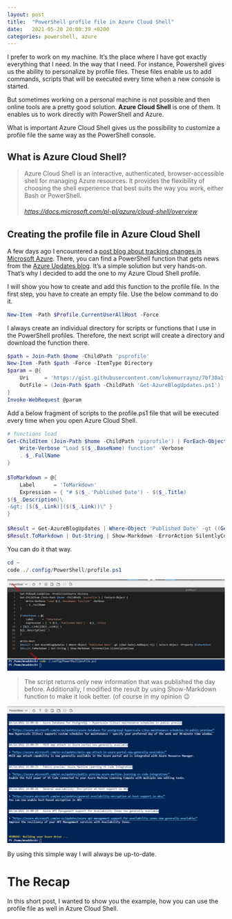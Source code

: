 ```yaml
---
layout: post
title:  "PowerShell profile file in Azure Cloud Shell"
date:   2021-05-20 20:00:39 +0200
categories: powershell, azure
---
```


I prefer to work on my machine. It’s the place where I have got exactly everything that I need. In the way that I need. For instance, Powershell gives us the ability to personalize by profile files. These files enable us to add commands, scripts that will be executed every time when a new console is started.

But sometimes working on a personal machine is not possible and then online tools are a pretty good solution. **Azure Cloud Shell** is one of them. It enables us to work directly with PowerShell and Azure.

What is important Azure Cloud Shell gives us the possibility to customize a profile file the same way as the PowerShell console.

## What is Azure Cloud Shell?
> Azure Cloud Shell is an interactive, authenticated, browser-accessible shell for managing Azure resources. It provides the flexibility of choosing the shell experience that best suits the way you work, either Bash or PowerShell.
> ###### https://docs.microsoft.com/pl-pl/azure/cloud-shell/overview

## Creating the profile file in Azure Cloud Shell
A few days ago I encountered a [post blog about tracking changes in Microsoft Azure](https://luke.geek.nz/keep-up-to-date-with-latest-changes-on-azure-using-powershell). There, you can find a PowerShell function that gets news from the [Azure Updates blog](https://azure.microsoft.com/en-us/updates/). It’s a simple solution but very hands-on. That’s why I decided to add the one to my Azure Cloud Shell profile.

I will show you how to create and add this function to the profile file. In the first step, you have to create an empty file. Use the below command to do it.

```powershell
New-Item -Path $Profile.CurrentUserAllHost -Force
```

I always create an individual directory for scripts or functions that I use in the PowerShell profiles. Therefore, the next script will create a directory and download the function there.

```powershell
$path = Join-Path $home -ChildPath 'psprofile'
New-Item -Path $path -Force -ItemType Directory
$param = @{
    Uri     = 'https://gist.githubusercontent.com/lukemurraynz/7bf30a1f0f5f12e622e2bbe11ff7033d/raw/85641ed9a2cbbe1ab2a97de6948e45e2b6328930/Get-AzureBlogUpdates.ps1'
    OutFile = (Join-Path $path -ChildPath 'Get-AzureBlogUpdates.ps1')
}
Invoke-WebRequest @param
```

Add a below fragment of scripts to the profile.ps1 file that will be executed every time when you open Azure Cloud Shell.

```powershell
# functions load
Get-ChildItem (Join-Path $home -ChildPath 'psprofile') | ForEach-Object {
    Write-Verbose "Load $($_.BaseName) function" -Verbose
    . $_.FullName
}

$ToMarkdown = @{
    Label      = 'ToMarkdown'
    Expression = { "# $($_.'Published Date') - $($_.Title)
$($_.Description)\
-&gt; [$($_.Link)]($($_.Link))\" }
}

$Result = Get-AzureBlogUpdates | Where-Object 'Published Date' -gt ((Get-Date).AddDays(-2)) | Select-Object -Property $ToMarkdown
$Result.ToMarkdown | Out-String | Show-Markdown -ErrorAction SilentlyContinue
```

You can do it that way.

```powershell
cd ~
code ./.config/PowerShell/profile.ps1
```
![Creating the profile file in Azure Cloud Shell](../assets/images/azure-cloud-shell-profile.png)

> The script returns only new information that was published the day before. Additionally, I modified the result by using Show-Markdown function to make it look better. (of course in my opinion 😉

![Azure blog](../assets/images/Azure-news.png)

By using this simple way I will always be up-to-date.

# The Recap

In this short post, I wanted to show you the example, how you can use the profile file as well in Azure Cloud Shell.
